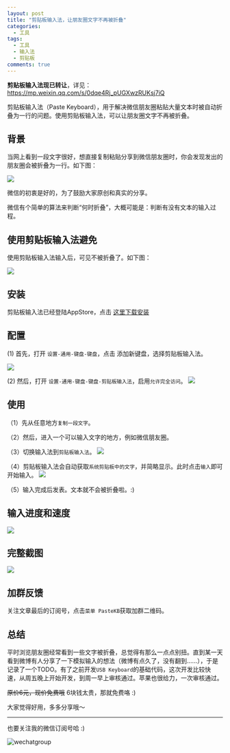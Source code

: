 ```yaml
---
layout: post
title: "剪贴板输入法，让朋友圈文字不再被折叠"
categories:
  - 工具
tags:
  - 工具
  - 输入法
  - 剪贴板
comments: true
---
```


**剪贴板输入法现已转让**，详见：<https://mp.weixin.qq.com/s/0dqe4Rj_pUGXwzRUKsj7iQ>

剪贴板输入法（Paste Keyboard），用于解决微信朋友圈粘贴大量文本时被自动折叠为一行的问题。使用剪贴板输入法，可以让朋友圈文字不再被折叠。

<!-- more -->

## 背景

当网上看到一段文字很好，想直接复制粘贴分享到微信朋友圈时，你会发现发出的朋友圈会被折叠为一行。如下图：

![](/media/15583135121912.jpg)

微信的初衷是好的，为了鼓励大家原创和真实的分享。

微信有个简单的算法来判断“何时折叠”，大概可能是：判断有没有文本的输入过程。


## 使用剪贴板输入法避免

使用剪贴板输入法输入后，可见不被折叠了。如下图：

![](/media/15583137647734.jpg)



## 安装

剪贴板输入法已经登陆AppStore，点击 [这里下载安装](https://itunes.apple.com/cn/app/id1463618135)


## 配置

(1) 首先，打开 `设置-通用-键盘-键盘`，点击 添加新键盘，选择剪贴板输入法。

![](/media/15583141966690.jpg)


(2) 然后，打开 `设置-通用-键盘-键盘-剪贴板输入法`，启用`允许完全访问`。
![](/media/15583142336541.jpg)


## 使用

（1）先从任意地方`复制一段文字`。

（2）然后，进入一个可以输入文字的地方，例如微信朋友圈。

（3）切换输入法到`剪贴板输入法`。
![](/media/15583147714698.jpg)

（4）剪贴板输入法会自动获取`系统剪贴板中的文字`，并简略显示。此时点击`输入`即可开始输入。
![](/media/15583149056002.jpg)

（5）输入完成后发表。文本就不会被折叠啦。:)


## 输入进度和速度

![](/media/15583150167015.jpg)


## 完整截图

![](/media/15583149389435.jpg)

## 加群反馈

关注文章最后的订阅号，点击`菜单 PasteKB`获取加群二维码。

## 总结

平时浏览朋友圈经常看到一些文字被折叠，总觉得有那么一点点别扭。直到某一天看到微博有人分享了一下模拟输入的想法（微博有点久了，没有翻到……），于是记录了一个TODO。有了之前开发`USB Keyboard`的基础代码，这次开发比较快速，从周五晚上开始开发，到周一早上审核通过。苹果也很给力，一次审核通过。

~~原价6元，现价免费哦~~ 6块钱太贵，那就免费咯 :)

大家觉得好用，多多分享哦～

---


也要关注我的微信订阅号哈 :)

![wechatgroup](/images/fun.jpg)





